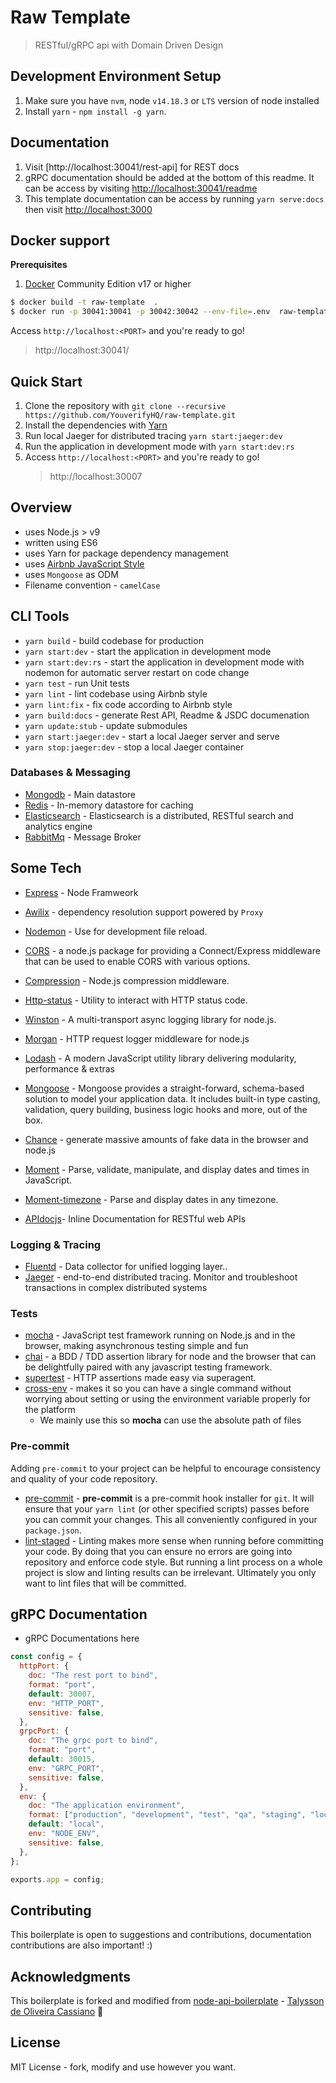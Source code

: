 # Raw Template

> RESTful/gRPC api with Domain Driven Design

## Development Environment Setup

1.  Make sure you have `nvm`, node `v14.18.3` or `LTS` version of node installed
2.  Install `yarn` - `npm install -g yarn`.

## Documentation

1. Visit [http://localhost:30041/rest-api] for REST docs
2. gRPC documentation should be added at the bottom of this readme. It can be access by visiting [http://localhost:30041/readme](http://localhost:30041/readme)
3. This template documentation can be access by running `yarn serve:docs` then visit [http://localhost:3000](http://localhost:3000)

## Docker support

**Prerequisites**

1. [Docker](https://www.docker.com/products/docker-engine) Community Edition v17 or higher

```sh
$ docker build -t raw-template  .
$ docker run -p 30041:30041 -p 30042:30042 --env-file=.env  raw-template
```

Access `http://localhost:<PORT>` and you're ready to go!

> http://localhost:30041/

## Quick Start

1. Clone the repository with `git clone --recursive https://github.com/YouverifyHQ/raw-template.git`
2. Install the dependencies with [Yarn](https://yarnpkg.com/en/docs/install/)
3. Run local Jaeger for distributed tracing `yarn start:jaeger:dev`
4. Run the application in development mode with `yarn start:dev:rs`
5. Access `http://localhost:<PORT>` and you're ready to go!
   > http://localhost:30007

## Overview

- uses Node.js > v9
- written using ES6
- uses Yarn for package dependency management
- uses [Airbnb JavaScript Style](https://github.com/airbnb/javascript)
- uses `Mongoose` as ODM
- Filename convention - `camelCase`

## CLI Tools

- `yarn build` - build codebase for production
- `yarn start:dev` - start the application in development mode
- `yarn start:dev:rs` - start the application in development mode with nodemon for automatic server restart on code change
- `yarn test` - run Unit tests
- `yarn lint` - lint codebase using Airbnb style
- `yarn lint:fix` - fix code according to Airbnb style
- `yarn build:docs` - generate Rest API, Readme & JSDC documenation
- `yarn update:stub` - update submodules
- `yarn start:jaeger:dev` - start a local Jaeger server and serve
- `yarn stop:jaeger:dev` - stop a local Jaeger container

### Databases & Messaging

- [Mongodb](https://www.mongodb.com) - Main datastore
- [Redis](https://redis.io/) - In-memory datastore for caching
- [Elasticsearch](https://www.elastic.co/elasticsearch/) - Elasticsearch is a distributed, RESTful search and analytics engine
- [RabbitMq](https://www.rabbitmq.com/) - Message Broker

## Some Tech

- [Express](https://expressjs.com/) - Node Framweork
- [Awilix](https://github.com/jeffijoe/awilix) - dependency resolution support powered by `Proxy`
- [Nodemon](https://nodemon.io/) - Use for development file reload.
- [CORS](https://github.com/expressjs/cors) - a node.js package for providing a Connect/Express middleware that can be used to enable CORS with various options.
- [Compression](https://github.com/expressjs/compression) - Node.js compression middleware.
- [Http-status](https://github.com/adaltas/node-http-status) - Utility to interact with HTTP status code.
- [Winston](https://github.com/winstonjs/winston) - A multi-transport async logging library for node.js.
- [Morgan](https://github.com/expressjs/morgan) - HTTP request logger middleware for node.js
- [Lodash](https://lodash.com/) - A modern JavaScript utility library delivering modularity, performance & extras
- [Mongoose](https://mongoosejs.com/) - Mongoose provides a straight-forward, schema-based solution to model your application data. It includes built-in type casting, validation, query building, business logic hooks and more, out of the box.
- [Chance](https://chancejs.com/) - generate massive amounts of fake data in the browser and node.js

- [Moment](https://momentjs.com/) - Parse, validate, manipulate, and display dates and times in JavaScript.
- [Moment-timezone](https://momentjs.com/timezone/) - Parse and display dates in any timezone.

- [APIdocjs](https://apidocjs.com/)- Inline Documentation for RESTful web APIs

### Logging & Tracing

- [Fluentd](https://www.fluentd.org/) - Data collector for unified logging layer..
- [Jaeger](https://www.jaegertracing.io/) - end-to-end distributed tracing.
  Monitor and troubleshoot transactions in complex distributed systems

### Tests

- [mocha](https://mochajs.org/) - JavaScript test framework running on Node.js and in the browser, making asynchronous testing simple and fun
- [chai](http://chaijs.com/) - a BDD / TDD assertion library for node and the browser that can be delightfully paired with any javascript testing framework.
- [supertest](https://github.com/visionmedia/supertest) - HTTP assertions made easy via superagent.
- [cross-env](https://github.com/kentcdodds/cross-env) - makes it so you can have a single command without worrying about setting or using the environment variable properly for the platform
  - We mainly use this so **mocha** can use the absolute path of files

### Pre-commit

Adding `pre-commit` to your project can be helpful to encourage consistency and quality of your code repository.

- [pre-commit](https://github.com/observing/pre-commit) - **pre-commit** is a pre-commit hook installer for `git`. It will ensure that your `yarn lint` (or other specified scripts) passes before you can commit your changes. This all conveniently configured in your `package.json`.
- [lint-staged](https://github.com/okonet/lint-staged) - Linting makes more sense when running before committing your code. By doing that you can ensure no errors are going into repository and enforce code style. But running a lint process on a whole project is slow and linting results can be irrelevant. Ultimately you only want to lint files that will be committed.

## gRPC Documentation

- gRPC Documentations here

```javascript
const config = {
  httpPort: {
    doc: "The rest port to bind",
    format: "port",
    default: 30007,
    env: "HTTP_PORT",
    sensitive: false,
  },
  grpcPort: {
    doc: "The grpc port to bind",
    format: "port",
    default: 30015,
    env: "GRPC_PORT",
    sensitive: false,
  },
  env: {
    doc: "The application environment",
    format: ["production", "development", "test", "qa", "staging", "local"],
    default: "local",
    env: "NODE_ENV",
    sensitive: false,
  },
};

exports.app = config;
```

## Contributing

This boilerplate is open to suggestions and contributions, documentation contributions are also important! :)

## Acknowledgments

This boilerplate is forked and modified from [node-api-boilerplate](https://github.com/talyssonoc/node-api-boilerplate) - [Talysson de Oliveira Cassiano](https://github.com/talyssonoc) :clap:

## License

MIT License - fork, modify and use however you want.
